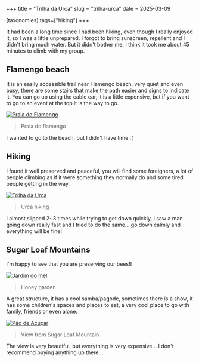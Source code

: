 +++
title = "Trilha da Urca"
slug = "trilha-urca"
date = 2025-03-09

[taxonomies]
tags=["hiking"]
+++

It had been a long time since I had been hiking, even though I really enjoyed it, so I was a little unprepared. I forgot to bring sunscreen, repellent and I didn't bring much water. But it didn't bother me. I think it took me about 45 minutes to climb with my group.

## Flamengo beach

It is an easily accessible trail near Flamengo beach, very quiet and even busy, there are some stairs that make the path easier and signs to indicate it. You can go up using the cable car, it is a little expensive, but if you want to go to an event at the top it is the way to go.

[![Praia do Flamengo](./praia-flamengo.jpg)](./praia-flamengo.jpg)
> Praia do flamengo

I wanted to go to the beach, but I didn't have time :(

## Hiking

I found it well preserved and peaceful, you will find some foreigners, a lot of people climbing as if it were something they normally do and some tired people getting in the way.

[![Trilha da Urca](./trilha-da-urca.jpg)](./trilha-da-urca.jpg)
> Urca hiking

I almost slipped 2~3 times while trying to get down quickly, I saw a man going down really fast and I tried to do the same... go down calmly and everything will be fine!

## Sugar Loaf Mountains

I'm happy to see that you are preserving our bees!!

[![Jardim do mel](./jardim-do-mel.jpg)](./jardim-do-mel.jpg)
> Honey garden

A great structure, it has a cool samba/pagode, sometimes there is a show, it has some children's spaces and places to eat, a very cool place to go with family, friends or even alone.

[![Pão de Acuçar](./pao-de-acucar.jpg)](./pao-de-acucar.jpg)
> View from Sugar Loaf Mountain

The view is very beautiful, but everything is very expensive... I don't recommend buying anything up there...   
